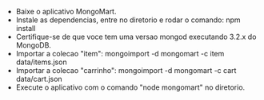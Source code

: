 - Baixe o aplicativo MongoMart.
- Instale as dependencias, entre no diretorio e rodar o comando: npm install 
- Certifique-se de que voce tem uma versao mongod executando 3.2.x do MongoDB.
- Importar a colecao "item":  mongoimport -d mongomart -c item data/items.json
- Importar a colecao "carrinho": mongoimport -d mongomart -c cart data/cart.json
- Execute o aplicativo com o comando "node mongomart" no diretorio.

